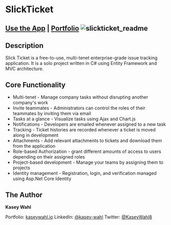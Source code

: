 # SlickTicket

[Use the App](https://slickticket.herokuapp.com/) |
[Portfolio](https://kaseywahl.io/)
![slickticket_readme](https://user-images.githubusercontent.com/77030627/122842552-3be12a80-d2c3-11eb-8ba3-1edc24386dbc.png)
---

## Description
Slick Ticket is a free-to-use, multi-tenet enterprise-grade issue tracking application.
It is a solo project written in C# using Entity Framework and MVC architecture.


## Core Functionality

* Multi-tenet - Manage company tasks without disrupting another company's work
* Invite teammates - Administrators can control the roles of their teammates by inviting them via email
* Tasks at a glance - Visualize tasks using Ajax and Chart.js
* Notifications - Developers are emailed whenever assigned to a new task
* Tracking - Ticket histories are recorded whenever a ticket is moved along in development
* Attachments - Add relevant attachments to tickets and download them from the application
* Role-based Authorization - grant different amounts of access to users depending on their assigned roles
* Project-based development - Manage your teams by assigning them to projects
* Identity management - Registration, login, and verification managed using Asp.Net Core Identity

## The Author

**Kasey Wahl**

Portfolio: [kaseywahl.io](https://kaseywahl.io/)
LinkedIn: [@kasey-wahl](https://www.linkedin.com/in/kasey-wahl/)
Twitter: [@KaseyWahl8](https://twitter.com/KaseyWahl8)
